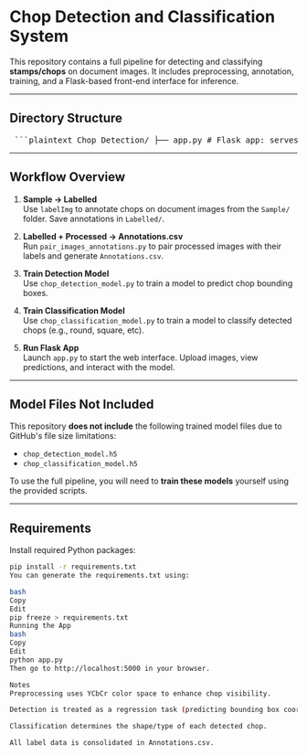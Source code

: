 # Chop Detection and Classification System

This repository contains a full pipeline for detecting and classifying **stamps/chops** on document images. It includes preprocessing, annotation, training, and a Flask-based front-end interface for inference.

---

## Directory Structure

<pre> ```plaintext Chop_Detection/ ├── app.py # Flask app: serves UI, handles uploads, runs predictions ├── main.py # Core pipeline: preprocessing, detection, classification ├── chop_detection_model.py # Script for training the chop localization model ├── chop_classification_model.py # Script for training the chop classification model ├── pair_images_annotations.py # Pairs processed images with labels, outputs annotations.csv ├── preprocess_test.py # Testing preprocessing from Sample → Labelled ├── Annotations.csv # CSV with label type and bounding box annotations ├── chops.db # SQLite database of processed chop entries ├── templates/ │ └── index.html # Front-end HTML template for image upload & results ├── Sample/ # Raw document images with chops (downloaded) ├── Processed/ # Preprocessed images (YCbCr conversion, resizing, etc.) ├── Labelled/ # XML label files created using labelImg ``` </pre>

---

## Workflow Overview

1. **Sample → Labelled**  
   Use `labelImg` to annotate chops on document images from the `Sample/` folder. Save annotations in `Labelled/`.

2. **Labelled + Processed → Annotations.csv**  
   Run `pair_images_annotations.py` to pair processed images with their labels and generate `Annotations.csv`.

3. **Train Detection Model**  
   Use `chop_detection_model.py` to train a model to predict chop bounding boxes.

4. **Train Classification Model**  
   Use `chop_classification_model.py` to train a model to classify detected chops (e.g., round, square, etc).

5. **Run Flask App**  
   Launch `app.py` to start the web interface. Upload images, view predictions, and interact with the model.

---

## Model Files Not Included

This repository **does not include** the following trained model files due to GitHub's file size limitations:

- `chop_detection_model.h5`
- `chop_classification_model.h5`

To use the full pipeline, you will need to **train these models** yourself using the provided scripts.

---

## Requirements

Install required Python packages:

```bash
pip install -r requirements.txt
You can generate the requirements.txt using:

bash
Copy
Edit
pip freeze > requirements.txt
Running the App
bash
Copy
Edit
python app.py
Then go to http://localhost:5000 in your browser.

Notes
Preprocessing uses YCbCr color space to enhance chop visibility.

Detection is treated as a regression task (predicting bounding box coordinates).

Classification determines the shape/type of each detected chop.

All label data is consolidated in Annotations.csv.
